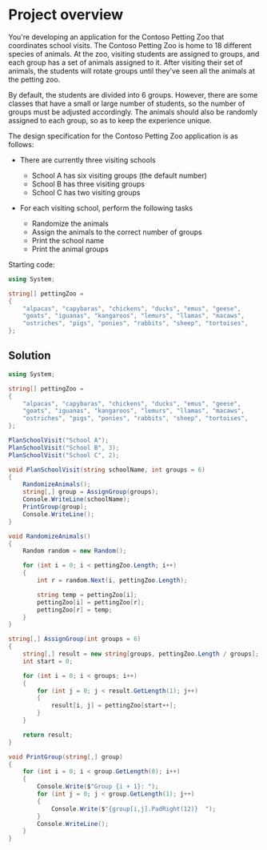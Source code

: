# Project overview
You're developing an application for the Contoso Petting Zoo that coordinates school visits. The Contoso Petting Zoo is home to 18 different species of animals. At the zoo, visiting students are assigned to groups, and each group has a set of animals assigned to it. After visiting their set of animals, the students will rotate groups until they've seen all the animals at the petting zoo.

By default, the students are divided into 6 groups. However, there are some classes that have a small or large number of students, so the number of groups must be adjusted accordingly. The animals should also be randomly assigned to each group, so as to keep the experience unique.

The design specification for the Contoso Petting Zoo application is as follows:

- There are currently three visiting schools
    - School A has six visiting groups (the default number)
    - School B has three visiting groups
    - School C has two visiting groups

- For each visiting school, perform the following tasks
    - Randomize the animals
    - Assign the animals to the correct number of groups
    - Print the school name
    - Print the animal groups
 
Starting code:
```csharp
using System;

string[] pettingZoo = 
{
    "alpacas", "capybaras", "chickens", "ducks", "emus", "geese", 
    "goats", "iguanas", "kangaroos", "lemurs", "llamas", "macaws", 
    "ostriches", "pigs", "ponies", "rabbits", "sheep", "tortoises",
};
```
## Solution
```csharp
using System;

string[] pettingZoo =
{
    "alpacas", "capybaras", "chickens", "ducks", "emus", "geese",
    "goats", "iguanas", "kangaroos", "lemurs", "llamas", "macaws",
    "ostriches", "pigs", "ponies", "rabbits", "sheep", "tortoises",
};

PlanSchoolVisit("School A");
PlanSchoolVisit("School B", 3);
PlanSchoolVisit("School C", 2);

void PlanSchoolVisit(string schoolName, int groups = 6)
{
    RandomizeAnimals();
    string[,] group = AssignGroup(groups);
    Console.WriteLine(schoolName);
    PrintGroup(group);
    Console.WriteLine();
}

void RandomizeAnimals()
{
    Random random = new Random();

    for (int i = 0; i < pettingZoo.Length; i++)
    {
        int r = random.Next(i, pettingZoo.Length);

        string temp = pettingZoo[i];
        pettingZoo[i] = pettingZoo[r];
        pettingZoo[r] = temp;
    }
}

string[,] AssignGroup(int groups = 6)
{
    string[,] result = new string[groups, pettingZoo.Length / groups];
    int start = 0;

    for (int i = 0; i < groups; i++)
    {
        for (int j = 0; j < result.GetLength(1); j++)
        {
            result[i, j] = pettingZoo[start++];
        }
    }

    return result;
}

void PrintGroup(string[,] group) 
{
    for (int i = 0; i < group.GetLength(0); i++) 
    {
        Console.Write($"Group {i + 1}: ");
        for (int j = 0; j < group.GetLength(1); j++) 
        {
            Console.Write($"{group[i,j].PadRight(12)}  ");
        }
        Console.WriteLine();
    }
}
```
